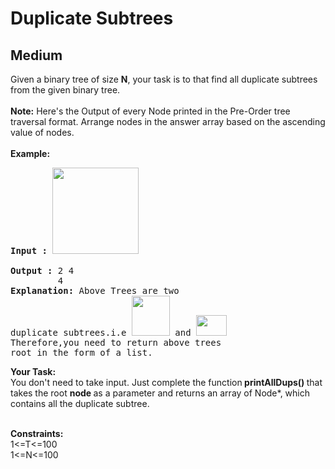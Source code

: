 # Duplicate Subtrees
## Medium
<div class="problems_problem_content__Xm_eO"><p>Given a binary tree of size <strong>N</strong>, your task is to that find&nbsp;all duplicate subtrees from the given binary tree.<br>
<br>
<strong>Note:</strong> Here's the Output of every Node printed in the Pre-Order tree traversal format. Arrange nodes in the answer array based on the ascending value of nodes.<br>
<br>
<strong>Example:</strong></p>

<pre><strong>Input :</strong> <img alt="" src="http://contribute.geeksforgeeks.org/wp-content/uploads/tree1-1.png" style="height:138px; width:138px">

<strong>Output : </strong>2 4
&nbsp;        4
<strong>Explanation: </strong>Above Trees are two 
duplicate subtrees.i.e <img alt="" src="http://contribute.geeksforgeeks.org/wp-content/uploads/tree2-1.png" style="height:64px; width:61px"> and <img alt="" src="http://contribute.geeksforgeeks.org/wp-content/uploads/tree3.png" style="height:33px; width:49px">
Therefore,you need to return above trees 
root in the form of a list.</pre>

<p><strong>Your Task:</strong><br>
You don't need to take input. Just complete the function<strong> printAllDups() </strong>that takes the root <strong>node </strong>as a parameter and returns an array of Node*, which contains all the duplicate subtree.</p>

<p><br>
<strong>Constraints:</strong><br>
1&lt;=T&lt;=100<br>
1&lt;=N&lt;=100</p>
</div>